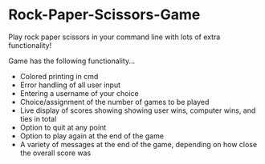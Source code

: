# Rock-Paper-Scissors-Game
Play rock paper scissors in your command line with lots of extra functionality!

Game has the following functionality...
- Colored printing in cmd
- Error handling of all user input
- Entering a username of your choice
- Choice/assignment of the number of games to be played
- Live display of scores showing showing user wins, computer wins, and ties in total
- Option to quit at any point
- Option to play again at the end of the game
- A variety of messages at the end of the game, depending on how close the overall score was
